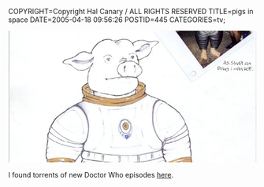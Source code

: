 COPYRIGHT=Copyright Hal Canary / ALL RIGHTS RESERVED
TITLE=pigs in space
DATE=2005-04-18 09:56:26
POSTID=445
CATEGORIES=tv;

![[space pig]](/images/pigs_is_space_001.jpg)

I found torrents of new Doctor Who episodes [here](http://www.btefnet.net/).

